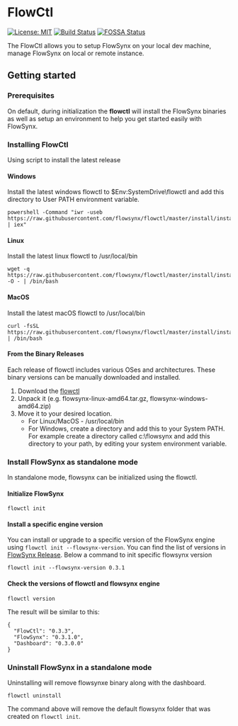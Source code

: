 # FlowCtl

[![License: MIT][mit-badge]][mit-url] [![Build Status][actions-badge]][actions-url] [![FOSSA Status][fossa-badge]][fossa-url]

[mit-badge]: https://img.shields.io/github/license/flowsynx/flowctl?style=flat&label=License&logo=github
[mit-url]: https://github.com/flowsynx/flowctl/blob/master/LICENSE
[actions-badge]: https://github.com/flowsynx/flowctl/actions/workflows/flowctl-release.yml/badge.svg?branch=master
[actions-url]: https://github.com/flowsynx/flowctl/actions?workflow=flowctl
[fossa-badge]: https://app.fossa.com/api/projects/git%2Bgithub.com%2Fflowsynx%2Fcli.svg?type=shield&issueType=license
[fossa-url]: https://app.fossa.com/projects/git%2Bgithub.com%2Fflowsynx%2Fcli?ref=badge_shield&issueType=license

The FlowCtl allows you to setup FlowSynx on your local dev machine, manage FlowSynx on local or remote instance.

## Getting started
### Prerequisites
On default, during initialization the **flowctl** will install the FlowSynx binaries as well as setup an environment to help you get started easily with FlowSynx.

### Installing FlowCtl
Using script to install the latest release

#### Windows
Install the latest windows flowctl to $Env:SystemDrive\flowctl and add this directory to User PATH environment variable.

```
powershell -Command "iwr -useb https://raw.githubusercontent.com/flowsynx/flowctl/master/install/install.ps1 | iex"
```

#### Linux
Install the latest linux flowctl to /usr/local/bin

```
wget -q https://raw.githubusercontent.com/flowsynx/flowctl/master/install/install.sh -O - | /bin/bash
```

#### MacOS
Install the latest macOS flowctl to /usr/local/bin

```
curl -fsSL https://raw.githubusercontent.com/flowsynx/flowctl/master/install/install.sh | /bin/bash
```

#### From the Binary Releases
Each release of flowctl includes various OSes and architectures. These binary versions can be manually downloaded and installed.

1. Download the [flowctl](https://github.com/flowsynx/flowctl/releases)
2. Unpack it (e.g. flowsynx-linux-amd64.tar.gz, flowsynx-windows-amd64.zip)
3. Move it to your desired location.
	- For Linux/MacOS - /usr/local/bin
	- For Windows, create a directory and add this to your System PATH. For example create a directory called c:\flowsynx and add this directory to your path, by editing your system environment variable.

### Install FlowSynx as standalone mode
In standalone mode, flowsynx can be initialized using the flowctl.

#### Initialize FlowSynx
```
flowctl init
```

#### Install a specific engine version
You can install or upgrade to a specific version of the FlowSynx engine using `flowctl init --flowsynx-version`. 
You can find the list of versions in [FlowSynx Release](https://github.com/flowsynx/flowsynx/releases).
Below a command to init specific flowsynx version 
```
flowctl init --flowsynx-version 0.3.1
```

#### Check the versions of flowctl and flowsynx engine
```
flowctl version
```

The result will be similar to this:
```
{
  "FlowCtl": "0.3.3",
  "FlowSynx": "0.3.1.0",
  "Dashboard": "0.3.0.0"
}
```

### Uninstall FlowSynx in a standalone mode
Uninstalling will remove flowsynxe binary along with the dashboard.
```
flowctl uninstall
```
The command above will remove the default flowsynx folder that was created on `flowctl init`.